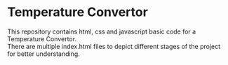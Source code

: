 ﻿# Temperature Convertor
This repository contains html, css and javascript basic code for a Temperature Convertor.<br />
There are multiple index.html files to depict different stages of the project for better understanding.
